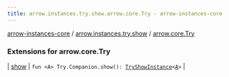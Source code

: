 ```yaml
---
title: arrow.instances.try.show.arrow.core.Try - arrow-instances-core
---
```


[arrow-instances-core](../../index.html) / [arrow.instances.try.show](../index.html) / [arrow.core.Try](./index.html)

### Extensions for arrow.core.Try

| [show](show.html) | `fun <A> Try.Companion.show(): `[`TryShowInstance`](../../arrow.instances/-try-show-instance/index.html)`<`[`A`](show.html#A)`>` |

